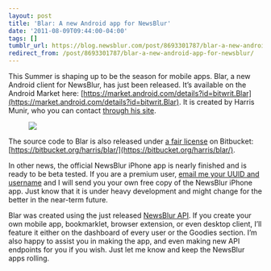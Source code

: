 ```yaml
---
layout: post
title: 'Blar: A new Android app for NewsBlur'
date: '2011-08-09T09:44:00-04:00'
tags: []
tumblr_url: https://blog.newsblur.com/post/8693301787/blar-a-new-android-app-for-newsblur
redirect_from: /post/8693301787/blar-a-new-android-app-for-newsblur/
---
```

This Summer is shaping up to be the season for mobile apps. Blar, a new Android client for NewsBlur, has just been released. It’s available on the Android Market here: [https://market.android.com/details?id=bitwrit.Blar](https://market.android.com/details?id=bitwrit.Blar). It is created by Harris Munir, who you can contact [through his site](http://harrism.com/).

<figure class="tmblr-full" data-orig-height="700" data-orig-width="420"><img src="https://64.media.tumblr.com/5022e90b07be6d54d1798dc7036e72fa/e520a0dc9c3b17fb-4e/s540x810/11513499eba16ad5eb2bc3af9dc6e36b853218ae.png" data-orig-height="700" data-orig-width="420"></figure>

The source code to Blar is also released under [a fair license](https://bitbucket.org/harris/blar/src/f9f8458a73c6/license.txt) on Bitbucket: [https://bitbucket.org/harris/blar/](https://bitbucket.org/harris/blar/).

In other news, the official NewsBlur iPhone app is nearly finished and is ready to be beta tested. If you are a premium user, [email me your UUID and username](mailto:samuel@ofbrooklyn.com) and I will send you your own free copy of the NewsBlur iPhone app. Just know that it is under heavy development and might change for the better in the near-term future.

Blar was created using the just released [NewsBlur API](http://www.newbslur.com/api). If you create your own mobile app, bookmarklet, browser extension, or even desktop client, I’ll feature it either on the dashboard of every user or the Goodies section. I’m also happy to assist you in making the app, and even making new API endpoints for you if you wish. Just let me know and keep the NewsBlur apps rolling.


